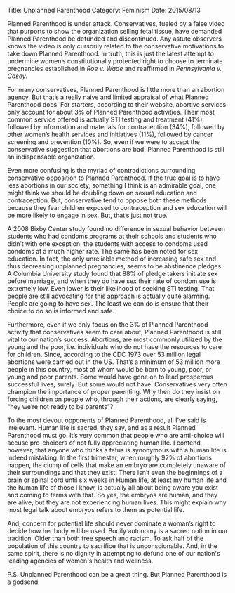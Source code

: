 Title: Unplanned Parenthood
Category: Feminism
Date: 2015/08/13

Planned Parenthood is under attack. Conservatives, fueled by a false video that purports to show the organization selling fetal tissue, have demanded Planned Parenthood be defunded and discontinued. Any astute observers knows the video is only cursorily related to the conservative motivations to take down Planned Parenthood. In truth, this is just the latest attempt to undermine women’s constitutionally protected right to choose to terminate pregnancies established in *Roe v. Wade* and reaffirmed in *Pennsylvania v. Casey*.

For many conservatives, Planned Parenthood is little more than an abortion agency. But that’s a really naive and limited appraisal of what Planned Parenthood does. For starters, according to their website, abortive services only account for about 3% of Planned Parenthood activities. Their most common service offered is actually STI testing and treatment (41%), followed by information and materials for contraception (34%), followed by other women’s health services and initiatives (11%), followed by cancer screening and prevention (10%). So, even if we were to accept the conservative suggestion that abortions are bad, Planned Parenthood is still an indispensable organization.

Even more confusing is the myriad of contradictions surrounding conservative opposition to Planned Parenthood. If the true goal is to have less abortions in our society, something I think is an admirable goal, one might think we should be doubling down on sexual education and contraception. But, conservative tend to oppose both these methods because they fear children exposed to contraception and sex education will be more likely to engage in sex. But, that’s just not true. 

A 2008 Bixby Center study found no difference in sexual behavior between students who had condoms programs at their schools and students who didn’t with one exception: the students with access to condoms used condoms at a much higher rate. The same has been noted for sex education. In fact, the only unreliable method of increasing safe sex and thus decreasing unplanned pregnancies, seems to be abstinence pledges. A Columbia University study found that 88% of pledge takers initiate sex before marriage, and when they do have sex their rate of condom use is extremely low. Even lower is their likelihood of seeking STI testing. That people are still advocating for this approach is actually quite alarming. People are going to have sex. The least we can do is ensure that their choice to do so is informed and safe.

Furthermore, even if we only focus on the 3% of Planned Parenthood activity that conservatives seem to care about, Planned Parenthood is still vital to our nation’s success. Abortions, are most commonly utilized by the young and the poor, i.e. individuals who do not have the resources to care for children. Since, according to the CDC 1973 over 53 million legal abortions were carried out in the US. That’s a minimum of 53 million more people in this country, most of whom would be born to young, poor, or young and poor parents. Some would have gone on to lead prosperous successful lives, surely. But some would not have. Conservatives very often champion the importance of proper parenting. Why then do they insist on forcing children on people who, through their actions, are clearly saying, “hey we’re not ready to be parents”?

To the most devout opponents of Planned Parenthood, all I’ve said is irrelevant. Human life is sacred, they say, and as a result Planned Parenthood must go. It’s very common that people who are anti-choice will accuse pro-choicers of not fully appreciating human life. I contend, however, that anyone who thinks a fetus is synonymous with a human life is indeed mistaking. In the first trimester, when roughly 92% of abortions happen, the clump of cells that make an embryo are completely unaware of their surroundings and that they exist. There isn’t even the beginnings of a brain or spinal cord until six weeks in Human life, at least my human life and the human life of those I know, is actually all about being aware you exist and coming to terms with that. So yes, the embryos are human, and they are alive, but they are not experiencing human lives. This might explain why most legal talk about embryos refers to them as potential life.

And, concern for potential life should never dominate a woman’s right to decide how her body will be used. Bodily autonomy is a sacred notion in our tradition. Older than both free speech and racism. To ask half of the population of this country to sacrifice that is unconscionable. And, in the same spirit, there is no dignity in attempting to defund one of our nation's leading agencies of women's health and wellness.

P.S. Unplanned Parenthood can be a great thing. But Planned Parenthood is a godsend. 



